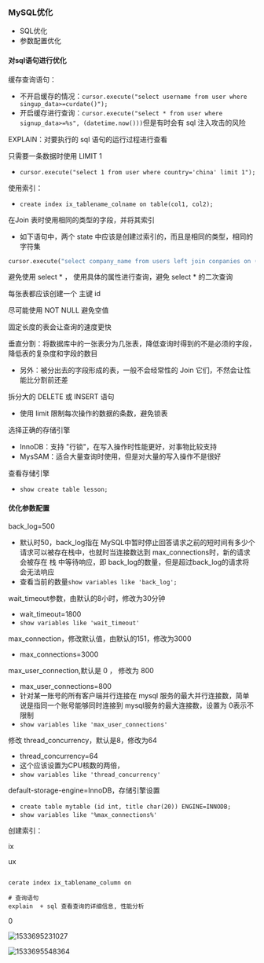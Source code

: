 ### MySQL优化

- SQL优化
- 参数配置优化



#### 对sql语句进行优化

缓存查询语句：

- 不开启缓存的情况：`cursor.execute("select username from user where singup_data>=curdate()");`
- 开启缓存进行查询：`cursor.execute("select * from user where signup_data>=%s", (datetime.now()))`但是有时会有 sql 注入攻击的风险

EXPLAIN：对要执行的 sql 语句的运行过程进行查看

只需要一条数据时使用 LIMIT 1 

- `cursor.execute("select 1 from user where country='china' limit 1");`

使用索引：

- `create index ix_tablename_colname on table(col1, col2);`

在Join 表时使用相同的类型的字段，并将其索引

- 如下语句中，两个 state 中应该是创建过索引的，而且是相同的类型，相同的字符集

```python
cursor.execute("select company_name from users left join conpanies on (users.state=companies.state) where users.id=%s", (user_id))
```

避免使用 select * ， 使用具体的属性进行查询，避免 select * 的二次查询

每张表都应该创建一个 主键 id

尽可能使用 NOT NULL 避免空值

固定长度的表会让查询的速度更快

垂直分割：将数据库中的一张表分为几张表，降低查询时得到的不是必须的字段，降低表的复杂度和字段的数目

- 另外：被分出去的字段形成的表，一般不会经常性的 Join 它们，不然会让性能比分割前还差

拆分大的 DELETE 或 INSERT 语句

- 使用 limit 限制每次操作的数据的条数，避免锁表

选择正确的存储引擎

- InnoDB：支持 "行锁"，在写入操作时性能更好，对事物比较支持
- MysSAM：适合大量查询时使用，但是对大量的写入操作不是很好

查看存储引擎

- `show create table lesson;`

#### 优化参数配置

back_log=500

- 默认时50，back_log指在 MySQL中暂时停止回答请求之前的短时间有多少个请求可以被存在栈中，也就时当连接数达到 max_connections时，新的请求会被存在 栈 中等待响应，即 back_log的数量，但是超过back_log的请求将会无法响应
- 查看当前的数量`show variables like 'back_log';` 

wait_timeout参数，由默认的8小时，修改为30分钟

- wait_timeout=1800
- `show variables like 'wait_timeout'`

max_connection，修改默认值，由默认的151，修改为3000

- max_connections=3000

max_user_connection,默认是 0 ， 修改为 800

- max_user_connections=800
- 针对某一账号的所有客户端并行连接在 mysql 服务的最大并行连接数，简单说是指同一个账号能够同时连接到 mysql服务的最大连接数，设置为 0表示不限制
- `show variables like 'max_user_connections'`

修改 thread_concurrency，默认是8，修改为64

- thread_concurrency=64
- 这个应该设置为CPU核数的两倍，
- `show variables like 'thread_concurrency'`

default-storage-engine=InnoDB，存储引擎设置

- `create table mytable (id int, title char(20)) ENGINE=INNODB;`
- `show variables like '%max_connections%'`



创建索引：

ix

ux

```mysql

cerate index ix_tablename_column on 

# 查询语句
explain  + sql 查看查询的详细信息, 性能分析
```

0

![1533695231027](assets/1533695231027.png)



![1533695548364](assets/1533695548364.png)